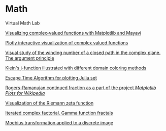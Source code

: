 Math
====

Virtual Math Lab

[Visualizing complex-valued functions with Matplotlib and Mayavi](http://nbviewer.ipython.org/url/raw.github.com/empet/Math/master/DomainColoring.ipynb)

[Plotly interactive visualization of complex valued functions](http://nbviewer.jupyter.org/github/empet/Math/blob/master/Plotly-interactive-visualization-of-complex-valued-functions.ipynb)

[Visual study of the winding number of a closed path in the complex plane. The argument principle](http://nbviewer.ipython.org/github/empet/Math/blob/master/Winding-Number.ipynb)

[Klein's j-function illustrated with different domain coloring methods](http://nbviewer.ipython.org/github/empet/Math/blob/master/Klein-j-function.ipynb)

[Escape Time Algorithm for plotting Julia set](http://nbviewer.ipython.org/github/empet/Math/blob/master/Julia-set.ipynb)

[Rogers-Ramanujan continued fraction as a part of the project *Matplotlib Plots for Wikipedia*](http://nbviewer.ipython.org/github/empet/Math/blob/master/Matplotlib-Plots-for-Wikipedia-RR.ipynb)

[Visualization of the Riemann zeta function](http://nbviewer.ipython.org/github/empet/Math/blob/master/Riemann-Zeta.ipynb)

[Iterated complex factorial. Gamma function fractals](http://nbviewer.ipython.org/github/empet/Math/blob/master/Gamma-iterated-factorial.ipynb)

[Moebius transformation applied to a discrete image](http://nbviewer.jupyter.org/github/empet/Math/blob/master/Moebius-transform-image.ipynb)
